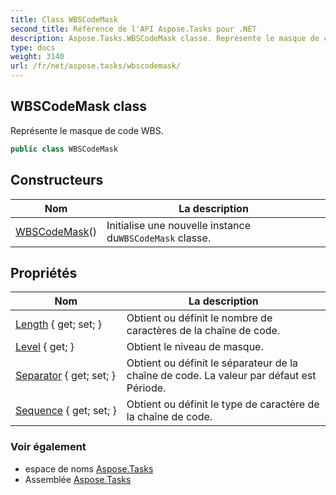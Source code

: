 ```yaml
---
title: Class WBSCodeMask
second_title: Référence de l'API Aspose.Tasks pour .NET
description: Aspose.Tasks.WBSCodeMask classe. Représente le masque de code WBS.
type: docs
weight: 3140
url: /fr/net/aspose.tasks/wbscodemask/
---
```

## WBSCodeMask class

Représente le masque de code WBS.

```csharp
public class WBSCodeMask
```

## Constructeurs

| Nom | La description |
| --- | --- |
| [WBSCodeMask](wbscodemask/)() | Initialise une nouvelle instance du`WBSCodeMask` classe. |

## Propriétés

| Nom | La description |
| --- | --- |
| [Length](../../aspose.tasks/wbscodemask/length/) { get; set; } | Obtient ou définit le nombre de caractères de la chaîne de code. |
| [Level](../../aspose.tasks/wbscodemask/level/) { get; } | Obtient le niveau de masque. |
| [Separator](../../aspose.tasks/wbscodemask/separator/) { get; set; } | Obtient ou définit le séparateur de la chaîne de code. La valeur par défaut est Période. |
| [Sequence](../../aspose.tasks/wbscodemask/sequence/) { get; set; } | Obtient ou définit le type de caractère de la chaîne de code. |

### Voir également

* espace de noms [Aspose.Tasks](../../aspose.tasks/)
* Assemblée [Aspose.Tasks](../../)


